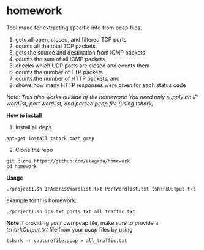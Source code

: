 # homework
Tool made for extracting specific info from pcap files.

1. gets all open, closed, and filtered TCP ports
2. counts all the total TCP packets
3. gets the source and destination from ICMP packets
4. counts the sum of all ICMP packets
5. checks which UDP ports are closed and counts them
6. counts the number of FTP packets
7. counts the number of HTTP packets, and
8. shows how many HTTP responses were given for each status code

Note: *This also works outside of the homework! You need only supply an IP wordlist, port wordlist, and parsed pcap file (using tshark)*

**How to install**
1. Install all deps
```
apt-get install tshark bash grep
```
 2. Clone the repo
```
git clone https://github.com/elogada/homework
cd homework
```
**Usage**
```
./project1.sh IPAddressWordlist.txt PortWordlist.txt tsharkOutput.txt
```
example for this homework:
```
./porject1.sh ips.txt ports.txt all_traffic.txt
```

**Note** If providing your own pcap file, make sure to provide a _tsharkOutput.txt_ file from your _pcap_ files by using
```
tshark -r capturefile.pcap > all_traffic.txt
```
